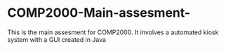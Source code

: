 # COMP2000-Main-assesment-
This is the main assesment for COMP2000. It involves a automated kiosk system with a GUI created in Java
